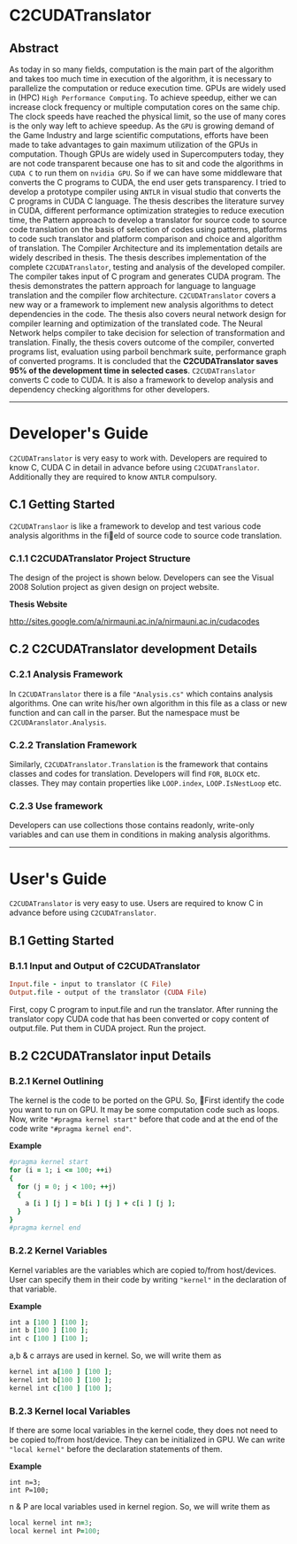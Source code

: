C2CUDATranslator
================

## Abstract


As today in so many fields, computation is the main part of the algorithm and takes too much time in execution of the algorithm, it is necessary to parallelize the computation or reduce execution time. GPUs are widely used in (HPC) `High Performance Computing`. To achieve speedup, either we can increase clock frequency or multiple computation cores on the same chip. The clock speeds have reached the physical limit, so the use of many cores is the only way left to achieve speedup. As the `GPU` is growing demand of the Game Industry and large scientific computations, efforts have been made to take advantages to gain maximum utilization of the GPUs in computation. Though GPUs are widely used in Supercomputers today, they are not code transparent because one has to sit and code the algorithms in `CUDA C` to run them on `nvidia GPU`. So if we can have some middleware that converts the C programs to CUDA, the end user gets transparency. I tried to develop a prototype compiler using `ANTLR` in visual studio that converts the C programs in CUDA C language. The thesis describes the literature survey in CUDA, different performance optimization strategies to reduce execution time, the Pattern approach to develop a translator for source code to source code translation on the basis of selection of codes using patterns, platforms to code such translator and platform comparison and choice and algorithm of translation. The Compiler Architecture and its implementation details are widely described in thesis. The thesis describes implementation of the complete `C2CUDATranslator`, testing and analysis of the developed compiler. The compiler takes input of C program and generates CUDA program. The thesis demonstrates the pattern approach for language to language translation and the compiler flow architecture. `C2CUDATranslator` covers a new way or a framework to implement new analysis algorithms to detect dependencies in the code. The thesis also covers neural network design for compiler learning and optimization of the translated code. The Neural Network helps compiler to take decision for selection of transformation and translation. Finally, the thesis covers outcome of the compiler, converted programs list, evaluation using parboil benchmark suite, performance graph of converted programs. It is concluded that the **C2CUDATranslator saves 95% of the development time in selected cases**. `C2CUDATranslator` converts C code to CUDA. It is also a framework to develop analysis and dependency checking algorithms for other developers. 

---

Developer's Guide
=================

`C2CUDATranslator` is very easy to work with. Developers are required to know C, CUDA C in detail in advance before using `C2CUDATranslator`. Additionally they are required to know `ANTLR` compulsory.

## C.1 Getting Started

`C2CUDATranslaor` is like a framework to develop and test various code analysis algorithms in the field of source code to source code translation.

### C.1.1 C2CUDATranslator Project Structure 

The design of the project is shown below. Developers can see the Visual 2008 Solution project as given design on project website.

**Thesis Website**

http://sites.google.com/a/nirmauni.ac.in/a/nirmauni.ac.in/cudacodes

## C.2 C2CUDATranslator development Details 

### C.2.1 Analysis Framework 

In `C2CUDATranslator` there is a file `"Analysis.cs"` which contains analysis algorithms. One can write his/her own algorithm in this file as a class or new function and can call in the parser. But the namespace must be `C2CUDAranslator.Analysis`. 

### C.2.2 Translation Framework 

Similarly, `C2CUDATranslator.Translation` is the framework that contains classes and codes for translation. Developers will find `FOR`, `BLOCK` etc. classes. They may contain properties like `LOOP.index`, `LOOP.IsNestLoop` etc. 

### C.2.3 Use framework 

Developers can use collections those contains readonly, write-only variables and can use them in conditions in making analysis algorithms.

---

User's Guide
============

`C2CUDATranslator` is very easy to use. Users are required to know C in advance before using `C2CUDATranslator`.

## B.1 Getting Started 

### B.1.1 Input and Output of C2CUDATranslator


```ruby
Input.file - input to translator (C File) 
Output.file - output of the translator (CUDA File)
```

First, copy C program to input.file and run the translator. After running the translator copy CUDA code that has been converted or copy content of output.file. Put them in CUDA project. Run the project. 

## B.2 C2CUDATranslator input Details 

### B.2.1 Kernel Outlining

The kernel is the code to be ported on the GPU. So, First identify the code you want to run on GPU. It may be some computation code such as loops. Now, write `"#pragma kernel start"` before that code and at the end of the code write `"#pragma kernel end"`.

**Example**

```ruby
#pragma kernel start 
for (i = 1; i <= 100; ++i) 
{ 
  for (j = 0; j < 100; ++j) 
  { 
    a [i ] [j ] = b[i ] [j ] + c[i ] [j ]; 
  } 
} 
#pragma kernel end
```

### B.2.2 Kernel Variables 

Kernel variables are the variables which are copied to/from host/devices. User can specify them in their code by writing `"kernel"` in the declaration of that variable.

**Example**

```ruby
int a [100 ] [100 ]; 
int b [100 ] [100 ]; 
int c [100 ] [100 ];
```

a,b & c arrays are used in kernel. So, we will write them as

```ruby
kernel int a[100 ] [100 ]; 
kernel int b[100 ] [100 ]; 
kernel int c[100 ] [100 ];
```

### B.2.3 Kernel local Variables

If there are some local variables in the kernel code, they does not need to be copied to/from host/device. They can be initialized in GPU. We can write `"local kernel"` before the declaration statements of them.

**Example**

```
int n=3; 
int P=100;
```

n & P are local variables used in kernel region. So, we will write them as 

```ruby
local kernel int n=3; 
local kernel int P=100;
```
